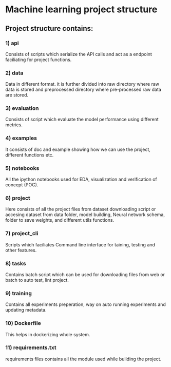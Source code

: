 # Machine learning project structure

## Project structure contains:
### 1) api</br> 
Consists of scripts which serialize the API calls and act as a endpoint faciliating for project functions.
### 2) data</br>
Data in different format. it is further divided into raw directory where raw data is stored and preprocessed directory where pre-processed raw data are stored.
### 3) evaluation</br>
Consists of script which evaluate the model performance using different metrics. 
### 4) examples</br>
It consists of doc and example showing how we can use the project, different functions etc.  
### 5) notebooks</br>
All the ipython notebooks used for EDA, visualization and verification of concept (POC).
### 6) project</br>
Here consists of all the project files from dataset downloading script or accesing dataset from data folder, model building, Neural network schema, folder to save weights, and different utils functions.
### 7) project_cli</br>
Scripts which faciliates Command line interface for  taining, testing and other features. 
### 8) tasks</br>
Contains batch script which can be used for downloading files from web or batch to auto test, lint project.
### 9) training</br>
Contains all experiments preperation, way on auto running experiments and updating metadata.
### 10) Dockerfile</br>
This helps in dockerizing whole system.
### 11) requirements.txt</br>
requirements files contains all the module used while building the project.
